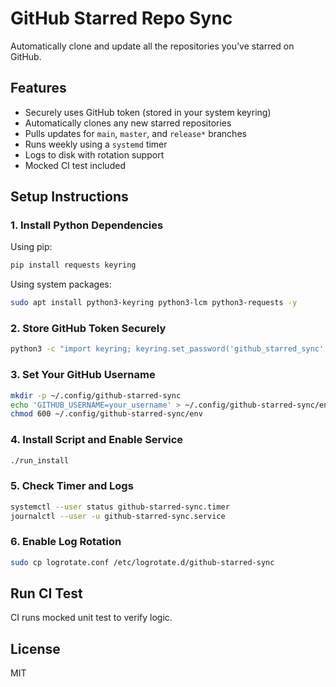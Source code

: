 
# GitHub Starred Repo Sync

Automatically clone and update all the repositories you’ve starred on GitHub.

## Features

- Securely uses GitHub token (stored in your system keyring)
- Automatically clones any new starred repositories
- Pulls updates for `main`, `master`, and `release*` branches
- Runs weekly using a `systemd` timer
- Logs to disk with rotation support
- Mocked CI test included

## Setup Instructions

### 1. Install Python Dependencies

Using pip:

```bash
pip install requests keyring
```

Using system packages:
```bash
sudo apt install python3-keyring python3-lcm python3-requests -y
```


### 2. Store GitHub Token Securely

```bash
python3 -c "import keyring; keyring.set_password('github_starred_sync', 'GITHUB_TOKEN', 'your_token_here')"
```

### 3. Set Your GitHub Username

```bash
mkdir -p ~/.config/github-starred-sync
echo 'GITHUB_USERNAME=your_username' > ~/.config/github-starred-sync/env
chmod 600 ~/.config/github-starred-sync/env
```

### 4. Install Script and Enable Service

```bash
./run_install
```

### 5. Check Timer and Logs

```bash
systemctl --user status github-starred-sync.timer
journalctl --user -u github-starred-sync.service
```

### 6. Enable Log Rotation

```bash
sudo cp logrotate.conf /etc/logrotate.d/github-starred-sync
```

## Run CI Test

CI runs mocked unit test to verify logic.

## License

MIT
